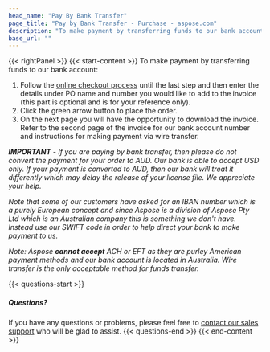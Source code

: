 ```yaml
---
head_name: "Pay By Bank Transfer"
page_title: "Pay by Bank Transfer - Purchase - aspose.com"
description: "To make payment by transferring funds to our bank account, follow the steps from this page."
base_url: ""
---
```

{{< rightPanel >}}
{{< start-content >}}
To make payment by transferring funds to our bank account:

1. Follow the [online checkout process](https://purchase.aspose.com/buy) until the last step and then enter the details under PO name and number you would like to add to the invoice (this part is optional and is for your reference only).
2. Click the green arrow button to place the order.
3. On the next page you will have the opportunity to download the invoice. Refer to the second page of the invoice for our bank account number and instructions for making payment via wire transfer.

_**IMPORTANT** - If you are paying by bank transfer, then please do not convert the payment for your order to AUD. Our bank is able to accept USD only. If your payment is converted to AUD, then our bank will treat it differently which may delay the release of your license file. We appreciate your help._

_Note that some of our customers have asked for an IBAN number which is a purely European concept and since Aspose is a division of Aspose Pty Ltd which is an Australian company this is something we don't have. Instead use our SWIFT code in order to help direct your bank to make payment to us._

_Note: Aspose **cannot accept** ACH or EFT as they are purley American payment methods and our bank account is located in Australia. Wire transfer is the only acceptable method for funds transfer._

{{< questions-start >}}
##### Questions?
If you have any questions or problems, please feel free to [contact our sales support](https://about.aspose.com/contact/) who will be glad to assist.
{{< questions-end >}}
{{< end-content >}}